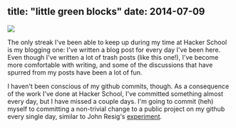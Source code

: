 title: "little green blocks"
date: 2014-07-09
---

<img src="/img/littlegreenblocks.png">

The only streak I've been able to keep up during my time at Hacker School is my blogging one: I've written a blog post for every day I've been here. Even though I've written a lot of trash posts (like this one!), I've become more comfortable with writing, and some of the discussions that have spurred from my posts have been a lot of fun.

I haven't been conscious of my github commits, though. As a consequence of the work I've done at Hacker School, I've committed something almost every day, but I have missed a couple days. I'm going to commit (heh) myself to committing a non-trivial change to a public project on my github every single day, similar to John Resig's [experiment](http://ejohn.org/blog/write-code-every-day/).
